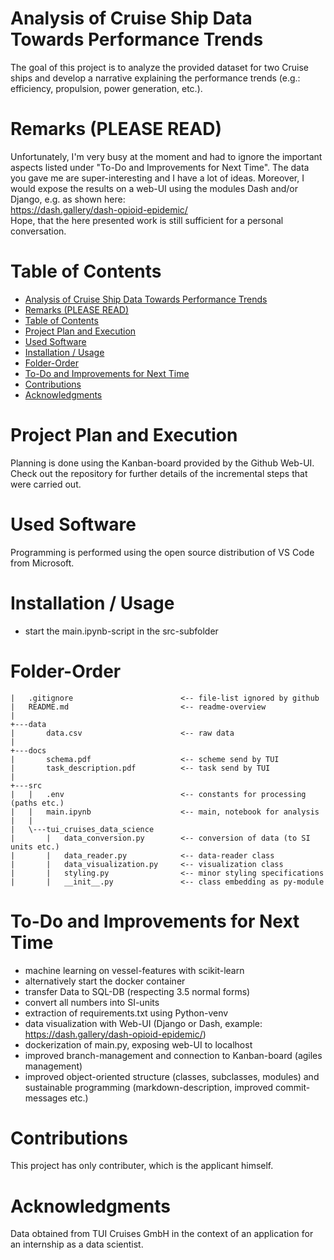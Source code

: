# Analysis of Cruise Ship Data Towards Performance Trends

The goal of this project is to analyze the provided dataset for two Cruise ships and develop a narrative explaining the
performance trends (e.g.: efficiency, propulsion, power generation, etc.).

# Remarks (PLEASE READ)
Unfortunately, I'm very busy at the moment and had to ignore the important aspects listed under "To-Do and Improvements for Next Time". The data you gave me are super-interesting and I have a lot of ideas. Moreover, I would expose the results on a web-UI using the modules Dash and/or Django, e.g. as shown here: <br>
https://dash.gallery/dash-opioid-epidemic/ <br>
Hope, that the here presented work is still sufficient for a personal conversation.

# Table of Contents

<!-- TOC -->

- [Analysis of Cruise Ship Data Towards Performance Trends](#analysis-of-cruise-ship-data-towards-performance-trends)
- [Remarks (PLEASE READ)](#remarks-please-read)
- [Table of Contents](#table-of-contents)
- [Project Plan and Execution](#project-plan-and-execution)
- [Used Software](#used-software)
- [Installation / Usage](#installation--usage)
- [Folder-Order](#folder-order)
- [To-Do and Improvements for Next Time](#to-do-and-improvements-for-next-time)
- [Contributions](#contributions)
- [Acknowledgments](#acknowledgments)

<!-- /TOC -->

# Project Plan and Execution
Planning is done using the Kanban-board provided by the Github Web-UI. Check out the repository for further details of the incremental steps that were carried out.

# Used Software
Programming is performed using the open source distribution of VS Code from Microsoft.

# Installation / Usage
- start the main.ipynb-script in the src-subfolder

# Folder-Order
```
|   .gitignore                        <-- file-list ignored by github
|   README.md                         <-- readme-overview
|
+---data
|       data.csv                      <-- raw data
|
+---docs
|       schema.pdf                    <-- scheme send by TUI
|       task_description.pdf          <-- task send by TUI
|
+---src
|   |   .env                          <-- constants for processing (paths etc.)
|   |   main.ipynb                    <-- main, notebook for analysis
|   |
|   \---tui_cruises_data_science
|       |   data_conversion.py        <-- conversion of data (to SI units etc.)
|       |   data_reader.py            <-- data-reader class
|       |   data_visualization.py     <-- visualization class
|       |   styling.py                <-- minor styling specifications
|       |   __init__.py               <-- class embedding as py-module
```

# To-Do and Improvements for Next Time
- machine learning on vessel-features with scikit-learn
- alternatively start the docker container
- transfer Data to SQL-DB (respecting 3.5 normal forms)
- convert all numbers into SI-units
- extraction of requirements.txt using Python-venv
- data visualization with Web-UI (Django or Dash, example: https://dash.gallery/dash-opioid-epidemic/)
- dockerization of main.py, exposing web-UI to localhost
- improved branch-management and connection to Kanban-board (agiles management)
- improved object-oriented structure (classes, subclasses, modules) and sustainable programming (markdown-description, improved commit-messages etc.)

# Contributions
This project has only contributer, which is the applicant himself.

# Acknowledgments
Data obtained from TUI Cruises GmbH in the context of an application for an internship as a data scientist.